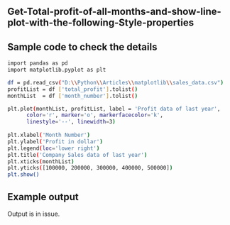 ## Get-Total-profit-of-all-months-and-show-line-plot-with-the-following-Style-properties
## Sample code to check the details 
```sh
import pandas as pd
import matplotlib.pyplot as plt  

df = pd.read_csv("D:\\Python\\Articles\\matplotlib\\sales_data.csv")
profitList = df ['total_profit'].tolist()
monthList  = df ['month_number'].tolist()

plt.plot(monthList, profitList, label = 'Profit data of last year', 
      color='r', marker='o', markerfacecolor='k', 
      linestyle='--', linewidth=3)
      
plt.xlabel('Month Number')
plt.ylabel('Profit in dollar')
plt.legend(loc='lower right')
plt.title('Company Sales data of last year')
plt.xticks(monthList)
plt.yticks([100000, 200000, 300000, 400000, 500000])
plt.show()
```
## Example output
Output is in issue.
